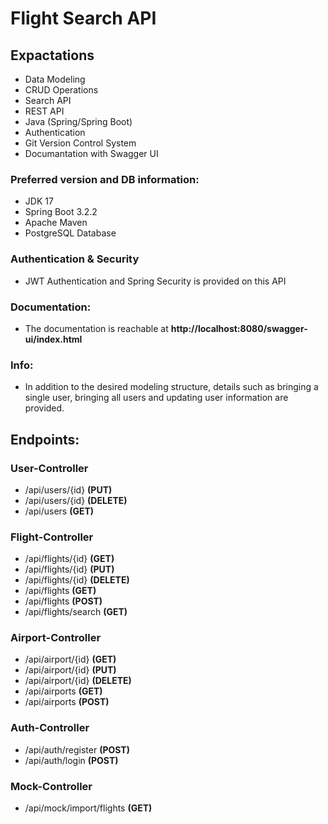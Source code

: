 # Flight Search API
## Expactations
- Data Modeling
- CRUD Operations
- Search API
- REST API
- Java (Spring/Spring Boot)
- Authentication
- Git Version Control System
- Documantation with Swagger UI

### Preferred version and DB information:
- JDK 17
- Spring Boot 3.2.2
- Apache Maven
- PostgreSQL Database

### Authentication & Security
- JWT Authentication and Spring Security is provided on this API

### Documentation:
- The documentation is reachable at **http://localhost:8080/swagger-ui/index.html**

### Info:
- In addition to the desired modeling structure, details such as bringing a single user, bringing all users and updating user information are provided.

## Endpoints:
### User-Controller
- /api/users/{id} **(PUT)**
- /api/users/{id} **(DELETE)**
- /api/users **(GET)**
### Flight-Controller
- /api/flights/{id} **(GET)**
- /api/flights/{id} **(PUT)**
- /api/flights/{id} **(DELETE)**
- /api/flights **(GET)**
- /api/flights **(POST)**
- /api/flights/search **(GET)**
### Airport-Controller
- /api/airport/{id} **(GET)**
- /api/airport/{id} **(PUT)**
- /api/airport/{id} **(DELETE)**
- /api/airports **(GET)**
- /api/airports **(POST)**
### Auth-Controller
- /api/auth/register **(POST)**
- /api/auth/login **(POST)**
### Mock-Controller
- /api/mock/import/flights **(GET)**

